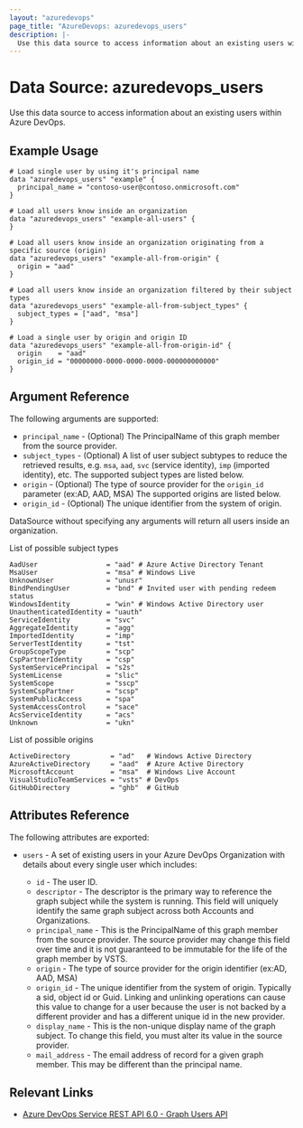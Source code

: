 ```yaml
---
layout: "azuredevops"
page_title: "AzureDevops: azuredevops_users"
description: |-
  Use this data source to access information about an existing users within Azure DevOps.
---
```


# Data Source: azuredevops_users

Use this data source to access information about an existing users within Azure DevOps.

## Example Usage

```hcl
# Load single user by using it's principal name
data "azuredevops_users" "example" {
  principal_name = "contoso-user@contoso.onmicrosoft.com"
}

# Load all users know inside an organization
data "azuredevops_users" "example-all-users" {
}

# Load all users know inside an organization originating from a specific source (origin)
data "azuredevops_users" "example-all-from-origin" {
  origin = "aad"
}

# Load all users know inside an organization filtered by their subject types
data "azuredevops_users" "example-all-from-subject_types" {
  subject_types = ["aad", "msa"]
}

# Load a single user by origin and origin ID
data "azuredevops_users" "example-all-from-origin-id" {
  origin    = "aad"
  origin_id = "00000000-0000-0000-0000-000000000000"
}
```

## Argument Reference

The following arguments are supported:

- `principal_name` - (Optional) The PrincipalName of this graph member from the source provider.
- `subject_types` - (Optional) A list of user subject subtypes to reduce the retrieved results, e.g. `msa`, `aad`, `svc` (service identity), `imp` (imported identity), etc. The supported subject types are listed below.
- `origin` - (Optional) The type of source provider for the `origin_id` parameter (ex:AD, AAD, MSA) The supported origins are listed below.
- `origin_id` - (Optional) The unique identifier from the system of origin.

DataSource without specifying any arguments will return all users inside an organization.

List of possible subject types

```hcl
AadUser                 = "aad" # Azure Active Directory Tenant
MsaUser                 = "msa" # Windows Live
UnknownUser             = "unusr"
BindPendingUser         = "bnd" # Invited user with pending redeem status
WindowsIdentity         = "win" # Windows Active Directory user
UnauthenticatedIdentity = "uauth"
ServiceIdentity         = "svc"
AggregateIdentity       = "agg"
ImportedIdentity        = "imp"
ServerTestIdentity      = "tst"
GroupScopeType          = "scp"
CspPartnerIdentity      = "csp"
SystemServicePrincipal  = "s2s"
SystemLicense           = "slic"
SystemScope             = "sscp"
SystemCspPartner        = "scsp"
SystemPublicAccess      = "spa"
SystemAccessControl     = "sace"
AcsServiceIdentity      = "acs"
Unknown                 = "ukn"
```

List of possible origins

```hcl
ActiveDirectory          = "ad"   # Windows Active Directory
AzureActiveDirectory     = "aad"  # Azure Active Directory
MicrosoftAccount         = "msa"  # Windows Live Account
VisualStudioTeamServices = "vsts" # DevOps
GitHubDirectory          = "ghb"  # GitHub
```

## Attributes Reference

The following attributes are exported:

- `users` - A set of existing users in your Azure DevOps Organization with details about every single user which includes:

  - `id` - The user ID.
  - `descriptor` - The descriptor is the primary way to reference the graph subject while the system is running. This field will uniquely identify the same graph subject across both Accounts and Organizations.
  - `principal_name` - This is the PrincipalName of this graph member from the source provider. The source provider may change this field over time and it is not guaranteed to be immutable for the life of the graph member by VSTS.
  - `origin` - The type of source provider for the origin identifier (ex:AD, AAD, MSA)
  - `origin_id` - The unique identifier from the system of origin. Typically a sid, object id or Guid. Linking and unlinking operations can cause this value to change for a user because the user is not backed by a different provider and has a different unique id in the new provider.
  - `display_name` - This is the non-unique display name of the graph subject. To change this field, you must alter its value in the source provider.
  - `mail_address` - The email address of record for a given graph member. This may be different than the principal name.

## Relevant Links

- [Azure DevOps Service REST API 6.0 - Graph Users API](https://docs.microsoft.com/en-us/rest/api/azure/devops/graph/users?view=azure-devops-rest-6.0)
